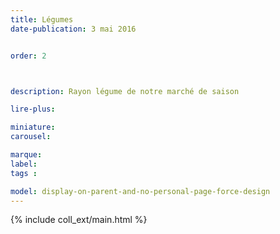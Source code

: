 ```yaml
---
title: Légumes
date-publication: 3 mai 2016


order: 2



description: Rayon légume de notre marché de saison

lire-plus: 

miniature: 
carousel: 

marque: 
label:
tags : 

model: display-on-parent-and-no-personal-page-force-design
---
```


<!-- ******************************** -->
<!-- **** début contenu détaillé **** -->



<!-- **** fin contenu détaillé **** -->
<!-- ****************************** -->
<!--fin-excerpt-->

{% include coll_ext/main.html %}
